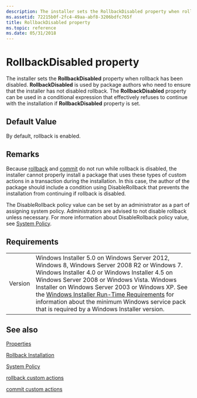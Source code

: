 ```yaml
---
description: The installer sets the RollbackDisabled property when rollback has been disabled.
ms.assetid: 72215b0f-2fc4-49aa-abf8-3206bdfc765f
title: RollbackDisabled property
ms.topic: reference
ms.date: 05/31/2018
---
```


# RollbackDisabled property

The installer sets the **RollbackDisabled** property when rollback has been disabled. **RollbackDisabled** is used by package authors who need to ensure that the installer has not disabled rollback. The **RollbackDisabled** property can be used in a conditional expression that effectively refuses to continue with the installation if **RollbackDisabled** property is set.

## Default Value

By default, rollback is enabled.

## Remarks

Because [rollback](rollback-custom-actions.md) and [commit](commit-custom-actions.md) do not run while rollback is disabled, the installer cannot properly install a package that uses these types of custom actions in a transaction during the installation. In this case, the author of the package should include a condition using DisableRollback that prevents the installation from continuing if rollback is disabled.

The DisableRollback policy value can be set by an administrator as a part of assigning system policy. Administrators are advised to not disable rollback unless necessary. For more information about DisableRollback policy value, see [System Policy](system-policy.md).

## Requirements



|                    |                                                                                                                                                                                                                                                                                                                                                                                                                                                  |
|--------------------|--------------------------------------------------------------------------------------------------------------------------------------------------------------------------------------------------------------------------------------------------------------------------------------------------------------------------------------------------------------------------------------------------------------------------------------------------|
| Version<br/> | Windows Installer 5.0 on Windows Server 2012, Windows 8, Windows Server 2008 R2 or Windows 7. Windows Installer 4.0 or Windows Installer 4.5 on Windows Server 2008 or Windows Vista. Windows Installer on Windows Server 2003 or Windows XP. See the [Windows Installer Run-Time Requirements](windows-installer-portal.md) for information about the minimum Windows service pack that is required by a Windows Installer version.<br/> |



## See also

<dl> <dt>

[Properties](properties.md)
</dt> <dt>

[Rollback Installation](rollback-installation.md)
</dt> <dt>

[System Policy](system-policy.md)
</dt> <dt>

[rollback custom actions](rollback-custom-actions.md)
</dt> <dt>

[commit custom actions](commit-custom-actions.md)
</dt> </dl>

 

 




